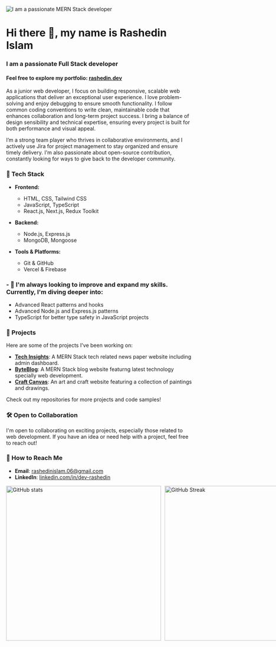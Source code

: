![I am a passionate MERN Stack developer](https://i.imgur.com/xkWBT8N.png)



<h1 align="left">
  Hi there 👋, my name is Rashedin Islam
<!--   <img src="https://komarev.com/ghpvc/?username=Rashedin-063&label=Profile%20views&color=0e75b6&style=flat" alt="Rashedin Islam" style="vertical-align: middle; margin-left: 100px;" /> -->
</h1>


### I am a passionate Full Stack developer
#### Feel free to explore my portfolio: [rashedin.dev](https://www.rashedin.dev)

As a junior web developer, I focus on building responsive, scalable web applications that deliver an exceptional user experience. I love problem-solving and enjoy debugging to ensure smooth functionality. I follow common coding conventions to write clean, maintainable code that enhances collaboration and long-term project success. I bring a balance of design sensibility and technical expertise, ensuring every project is built for both performance and visual appeal.

I’m a strong team player who thrives in collaborative environments, and I actively use Jira for project management to stay organized and ensure timely delivery. I'm also passionate about open-source contribution, constantly looking for ways to give back to the developer community.



### 🔧 Tech Stack

- **Frontend:**
  - HTML, CSS, Tailwind CSS
  - JavaScript, TypeScript
  - React.js, Next.js, Redux Toolkit
    
- **Backend:**
  - Node.js, Express.js
  - MongoDB, Mongoose
    
- **Tools & Platforms:**
  - Git & GitHub
  - Vercel & Firebase

### - 🔭  I'm always looking to improve and expand my skills. Currently, I'm diving deeper into:
- Advanced React patterns and hooks
- Advanced Node.js and Express.js patterns
- TypeScript for better type safety in JavaScript projects

### 🚀 Projects

Here are some of the projects I've been working on:


- **[Tech Insights](https://tech-insights-d2159.web.app)**: A MERN Stack tech related news paper  website including admin dashboard.
- **[ByteBlog](https://byteblog-da679.web.app)**: A MERN Stack blog website featurng latest technology specially web development.
- **[Craft Canvas](https://a10-assignment-project.web.app)**: An art and craft website featuring a collection of paintings and drawings.

Check out my repositories for more projects and code samples!

### 🛠️ Open to Collaboration

I'm open to collaborating on exciting projects, especially those related to web development. If you have an idea or need help with a project, feel free to reach out!

### 🤝 How to Reach Me

- **Email**: [rashedinislam.06@gmail.com](mailto:rashedinislam.06@gmail.com)
- **LinkedIn**: [linkedin.com/in/dev-rashedin](https://www.linkedin.com/in/dev-rashedin)
 


<div style="display: flex; justify-content: space-between; margin-bottom: 20px; margin-top: 15px;">
    <img src="https://github-readme-stats.vercel.app/api?username=Rashedin-063&show_icons=true&theme=merko&count_private=true" alt="GitHub stats" style="width: 420px;">
    <a href="https://git.io/streak-stats" style="margin-left: 10px;">
        <img src="https://streak-stats.demolab.com?user=Rashedin-063&theme=merko&card_height=207" alt="GitHub Streak" style="width: 420px;">
    </a>
</div>

